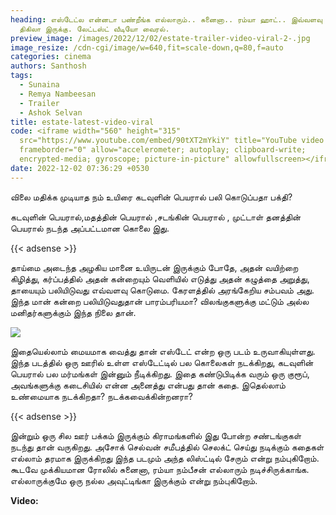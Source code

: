 ```yaml
---
heading: எஸ்டேட்ல என்னடா பண்றீங்க எல்லாரும்.. சுனைனா.. ரம்யா ஹாட்.. இவ்வளவு
  திகிலா இருக்கு. லேட்டஸ்ட் வீடியோ வைரல்.
preview_image: /images/2022/12/02/estate-trailer-video-viral-2-.jpg
image_resize: /cdn-cgi/image/w=640,fit=scale-down,q=80,f=auto
categories: cinema
authors: Santhosh
tags:
  - Sunaina
  - Remya Nambeesan
  - Trailer
  - Ashok Selvan
title: estate-latest-video-viral
code: <iframe width="560" height="315"
  src="https://www.youtube.com/embed/90tXT2mYkiY" title="YouTube video player"
  frameborder="0" allow="accelerometer; autoplay; clipboard-write;
  encrypted-media; gyroscope; picture-in-picture" allowfullscreen></iframe>
date: 2022-12-02 07:36:29 +0530
---
```

விலை மதிக்க முடியாத நம் உயிரை கடவுளின் பெயரால் பலி கொடுப்பதா பக்தி?

கடவுளின் பெயரால்,மதத்தின் பெயரால் ,சடங்கின் பெயரால் , முட்டாள் தனத்தின் பெயரால் நடந்த அப்பட்டமான கொலை இது. 

{{< adsense >}}

தாய்மை அடைந்த அழகிய மானை உயிருடன் இருக்கும் போதே, அதன் வயிற்றை கிழித்து, கர்ப்பத்தில் அதன் கன்றையும் வெளியில் எடுத்து அதன் கழுத்தை அறுத்து, தாயையும் பலியிடுவது எவ்வளவு கொடுமை. கேரளத்தில் அரங்கேறிய சம்பவம் அது. இந்த மான் கன்றை பலியிடுவதுதான் பாரம்பரியமா?  விலங்குகளுக்கு மட்டும் அல்ல மனிதர்களுக்கும் இந்த நிலை தான்.

![](/images/2022/12/02/estate-trailer-video-viral-1-.jpg)

இதையெல்லாம் மையமாக வைத்து தான் எஸ்டேட் என்ற ஒரு படம் உருவாகியுள்ளது. இந்த படத்தில் ஒரு ஊரில் உள்ள எஸ்டேட்டில் பல கொலைகள் நடக்கிறது, கடவுளின் பெயரால் பல மர்மங்கள் இன்னும் நீடிக்கிறது. இதை கண்டுபிடிக்க வரும் ஒரு குரூப், அவங்களுக்கு கடைசியில் என்ன அனைத்து என்பது தான் கதை. இதெல்லாம் உண்மையாக நடக்கிறதா? நடக்கவைக்கின்றனரா? 

{{< adsense >}}

இன்றும் ஒரு சில ஊர் பக்கம் இருக்கும் கிராமங்களில் இது போன்ற சண்டங்குகள் நடந்து தான் வருகிறது. அசோக் செல்வன் சமீபத்தில் செலக்ட் செய்து நடிக்கும் கதைகள் எல்லாம் தரமாக இருக்கிறது இந்த படமும் அந்த லிஸ்ட்டில் சேரும் என்று நம்புகிறோம். கூடவே முக்கியமான ரோலில் சுனைனா, ரம்யா நம்பீசன் எல்லாரும் நடிச்சிருக்காங்க. எல்லாருக்குமே ஒரு நல்ல அவுட்டிங்கா இருக்கும் என்று நம்புகிறோம்.

**V﻿ideo:**